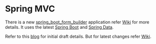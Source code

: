 Spring MVC
==========

There is a new [spring_boot_form_builder](https://github.com/skprasadu/spring-mvc-examples/tree/master/spring_boot_form_builder) application refer [Wiki](https://github.com/skprasadu/spring-mvc-examples/wiki) for more details. It uses the latest [Spring Boot](http://projects.spring.io/spring-boot/) and [Spring Data](http://projects.spring.io/spring-data/).

Refer to this [blog](http://krishnasblog.com/2013/02/22/junit-testing-of-spring-mvc-application-introduction/) for initial draft details. But for latest changes refer [Wiki](https://github.com/skprasadu/spring-mvc-examples/wiki).
